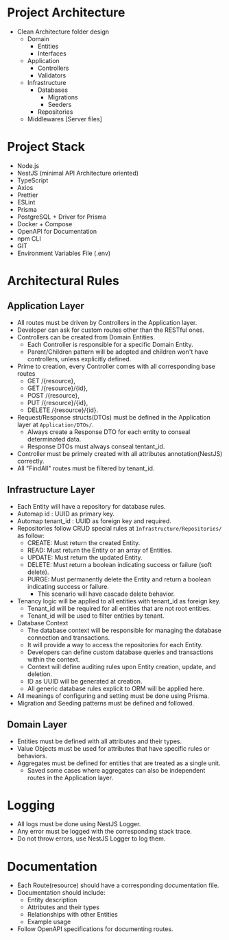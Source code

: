 # Project Architecture
- Clean Architecture folder design
    - Domain
        - Entities
        - Interfaces
    - Application
        - Controllers
        - Validators
    - Infrastructure
        - Databases
            - Migrations
            - Seeders
        - Repositories
    - Middlewares
    [Server files]

# Project Stack
- Node.js
- NestJS (minimal API Architecture oriented)
- TypeScript
- Axios
- Prettier
- ESLint
- Prisma
- PostgreSQL + Driver for Prisma
- Docker + Compose
- OpenAPI for Documentation
- npm CLI
- GIT
- Environment Variables File (.env)

# Architectural Rules
## Application Layer
- All routes must be driven by Controllers in the Application layer.
- Developer can ask for custom routes other than the RESTful ones.
- Controllers can be created from Domain Entities.
    - Each Controller is responsible for a specific Domain Entity.
    - Parent/Children pattern will be adopted and children won't have controllers, unless explicitly defined.
- Prime to creation, every Controller comes with all corresponding base routes
    - GET /{resource},
    - GET /{resource}/{id},
    - POST /{resource},
    - PUT /{resource}/{id},
    - DELETE /{resource}/{id}.
- Request/Response structs(DTOs) must be defined in the Application layer at `Application/DTOs/`.
    - Always create a Response DTO for each entity to conseal determinated data.
    - Response DTOs must always conseal tentant_id.
- Controller must be primely created with all attributes annotation(NestJS) correctly.
- All "FindAll" routes must be filtered by tenant_id.

## Infrastructure Layer
- Each Entity will have a repository for database rules.
- Automap id : UUID as primary key.
- Automap tenant_id : UUID as foreign key and required.
- Repositories follow CRUD special rules at `Infrastructure/Repositories/` as follow:
    - CREATE: Must return the created Entity.
    - READ: Must return the Entity or an array of Entities.
    - UPDATE: Must return the updated Entity.
    - DELETE: Must return a boolean indicating success or failure (soft delete).
    - PURGE: Must permanently delete the Entity and return a boolean indicating success or failure.
        - This scenario will have cascade delete behavior.
- Tenancy logic will be applied to all entities with tenant_id as foreign key.
    - Tenant_id will be required for all entities that are not root entities.
    - Tenant_id will be used to filter entities by tenant.
- Database Context
    - The database context will be responsible for managing the database connection and transactions.
    - It will provide a way to access the repositories for each Entity.
    - Developers can define custom database queries and transactions within the context.
    - Context will define auditing rules upon Entity creation, update, and deletion.
    - ID as UUID will be generated at creation.
    - All generic database rules explicit to ORM will be applied here.
- All meanings of configuring and setting must be done using Prisma.
- Migration and Seeding patterns must be defined and followed.

## Domain Layer
- Entities must be defined with all attributes and their types.
- Value Objects must be used for attributes that have specific rules or behaviors.
- Aggregates must be defined for entities that are treated as a single unit.
    - Saved some cases where aggregates can also be independent routes in the Application layer.

# Logging
- All logs must be done using NestJS Logger.
- Any error must be logged with the corresponding stack trace.
- Do not throw errors, use NestJS Logger to log them.

# Documentation
- Each Route(resource) should have a corresponding documentation file.
- Documentation should include:
    - Entity description
    - Attributes and their types
    - Relationships with other Entities
    - Example usage
- Follow OpenAPI specifications for documenting routes.
